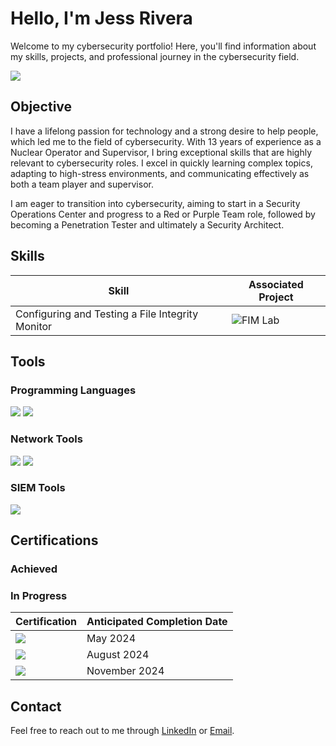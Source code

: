 # Hello, I'm Jess Rivera
Welcome to my cybersecurity portfolio! Here, you'll find information about my skills, projects, and professional journey in the cybersecurity field.

<a href="https://www.linkedin.com/in/jess-rivera-04007058/"><img src="https://img.shields.io/badge/-LinkedIn-0072b1?&style=for-the-badge&logo=linkedin&logoColor=white" /></a>

## Objective
I have a lifelong passion for technology and a strong desire to help people, which led me to the field of cybersecurity. With 13 years of experience as a Nuclear Operator and Supervisor, I bring exceptional skills that are highly relevant to cybersecurity roles. I excel in quickly learning complex topics, adapting to high-stress environments, and communicating effectively as both a team player and supervisor.

I am eager to transition into cybersecurity, aiming to start in a Security Operations Center and progress to a Red or Purple Team role, followed by becoming a Penetration Tester and ultimately a Security Architect.

## Skills

| Skill                     | Associated Project                    |
|---------------------------|---------------------------------------|
| Configuring and Testing a File Integrity Monitor | ![FIM Lab](https://github.com/Jess-Rivera/Configuring-and-Testing-FIM)|

## Tools

### Programming Languages
<div>
	<img src="https://img.shields.io/badge/Python-3776AB?style=for-the-badge&logo=python&logoColor=FFD343"/>
	<img src="https://img.shields.io/badge/MySQL-00000F?style=for-the-badge&logo=mysql&logoColor=white"/>
</div>

### Network Tools
<div>
    <img src="https://img.shields.io/badge/-Wireshark-1679A7?&style=for-the-badge&logo=Wireshark&logoColor=white" />
    <img src="https://img.shields.io/badge/-Suricata-EF3B2D?&style=for-the-badge&logo=Suricata&logoColor=white" />
</div>

### SIEM Tools
<div>
    <img src="https://img.shields.io/badge/-Wazuh-001B49?&style=for-the-badge&logo=Wazuh&logoColor=white" />
</div>


## Certifications

### Achieved
<!-- List achieved certifications here with badges -->


### In Progress

| Certification                                                                                      | Anticipated Completion Date |
|----------------------------------------------------------------------------------------------------|-----------------------------|
| <img src="https://img.shields.io/badge/-Google%20Cybersecurity%20Professional-4285F4?&style=for-the-badge&logo=Google&logoColor=white" /> | May 2024                    |
| <img src="https://img.shields.io/badge/-Security%2B-FF0000?&style=for-the-badge&logo=CompTIA&logoColor=white&logoWidth=60&logoSize=auto" />             | August 2024                 |
| <img src="https://img.shields.io/badge/-Network%2B-007ACC?&style=for-the-badge&logo=CompTIA&logoColor=white&logoWidth=60&logoSize=auto" />              | November 2024               |



## Contact
Feel free to reach out to me through [LinkedIn](https://www.linkedin.com/in/jess-rivera-04007058/) or [Email](mailto:boricua0203@gmail.com).
